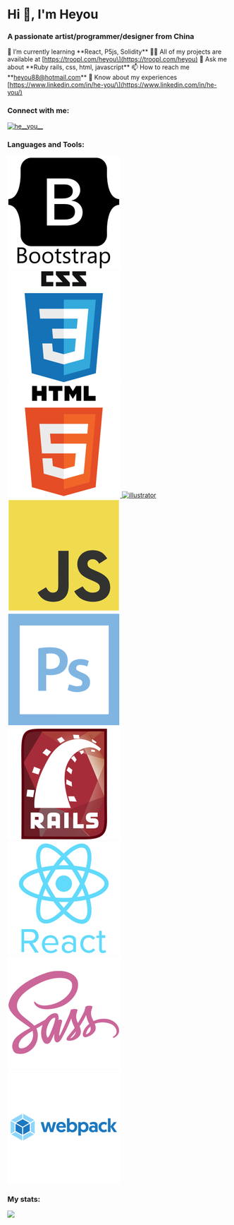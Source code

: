 Hi 👋, I'm Heyou
================

### A passionate artist/programmer/designer from China

🌱 I’m currently learning \*\*React, P5js, Solidity\*\* 👨‍💻 All of my projects are available at \[https://troopl.com/heyou\](https://troopl.com/heyou) 💬 Ask me about \*\*Ruby rails, css, html, javascript\*\* 📫 How to reach me \*\*heyou88@hotmail.com\*\* 📄 Know about my experiences \[https://www.linkedin.com/in/he-you/\](https://www.linkedin.com/in/he-you/)

### Connect with me:

[![he__you__](https://raw.githubusercontent.com/rahuldkjain/github-profile-readme-generator/master/src/images/icons/Social/instagram.svg)](https://instagram.com/he__you__)

### Languages and Tools:

 [![bootstrap](https://raw.githubusercontent.com/devicons/devicon/master/icons/bootstrap/bootstrap-plain-wordmark.svg)](https://getbootstrap.com)[![css3](https://raw.githubusercontent.com/devicons/devicon/master/icons/css3/css3-original-wordmark.svg) ](https://www.w3schools.com/css/)[![html5](https://raw.githubusercontent.com/devicons/devicon/master/icons/html5/html5-original-wordmark.svg) ](https://www.w3.org/html/)[![illustrator](https://www.vectorlogo.zone/logos/adobe_illustrator/adobe_illustrator-icon.svg) ](https://www.adobe.com/in/products/illustrator.html)[![javascript](https://raw.githubusercontent.com/devicons/devicon/master/icons/javascript/javascript-original.svg) ](https://developer.mozilla.org/en-US/docs/Web/JavaScript)[![photoshop](https://raw.githubusercontent.com/devicons/devicon/master/icons/photoshop/photoshop-line.svg) ](https://www.photoshop.com/en)[![rails](https://raw.githubusercontent.com/devicons/devicon/master/icons/rails/rails-original-wordmark.svg) ](https://rubyonrails.org)[![react](https://raw.githubusercontent.com/devicons/devicon/master/icons/react/react-original-wordmark.svg) ](https://reactjs.org/)[![sass](https://raw.githubusercontent.com/devicons/devicon/master/icons/sass/sass-original.svg) ](https://sass-lang.com)[![webpack](https://raw.githubusercontent.com/devicons/devicon/d00d0969292a6569d45b06d3f350f463a0107b0d/icons/webpack/webpack-original-wordmark.svg)](https://webpack.js.org)

### My stats:

[![](https://streak-stats.demolab.com?user=heyou88)](https://git.io/streak-stats)
